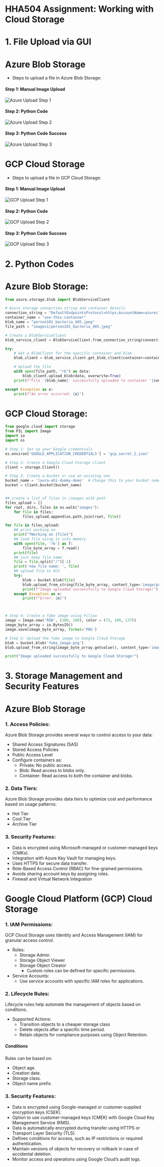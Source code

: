 # HHA504 Assignment: Working with Cloud Storage

# 1. File Upload via GUI
# Azure Blob Storage
- Steps to upload a file in Azure Blob Storage:

#### Step 1: Manual Image Upload
![Azure Upload Step 1](screenshots/Azure_manual_storage_upload.png)

#### Step 2: Python Code
![Azure Upload Step 2](screenshots/Azure_cloud_storage_python_code.png)

#### Step 3: Python Code Success
![Azure Upload Step 3](screenshots/Azure_Storage_Python_Code_Success.png)

# GCP Cloud Storage
- Steps to upload a file in GCP Cloud Storage:

#### Step 1: Manual Image Upload
![GCP Upload Step 1](screenshots/GCP_storage_manual_upload.png)

#### Step 2: Python Code
![GCP Upload Step 2](screenshots/GCP_cloud_storage_python_code.png)

#### Step 3: Python Code Success
![GCP Upload Step 3](screenshots/GCP_storage_python_code_success.png)

 # 2. Python Codes

# Azure Blob Storage:
```python
from azure.storage.blob import BlobServiceClient

# Azure Storage connection string and container details
connection_string = "DefaultEndpointsProtocol=https;AccountName=azurecloudstoragehw;AccountKey=Muhd3/N6ObkunJA+/8WfIxa2xWaBSI3JqDY8nqUw9ffDeJTrgwazE54ciVkpMfpxqsjJ2XqZ1IMt+ASt80iTTQ==;EndpointSuffix=core.windows.net"
container_name = "use-this-container"  
blob_name = "person101_bacteria_485.jpeg" 
file_path = "images1/person101_bacteria_485.jpeg"  

# Create a BlobServiceClient
blob_service_client = BlobServiceClient.from_connection_string(connection_string)

try:
    # Get a BlobClient for the specific container and blob
    blob_client = blob_service_client.get_blob_client(container=container_name, blob=blob_name)

    # Upload the file
    with open(file_path, "rb") as data:
        blob_client.upload_blob(data, overwrite=True)
    print(f"File '{blob_name}' successfully uploaded to container '{container_name}'.")

except Exception as e:
    print(f"An error occurred: {e}")
```

# GCP Cloud Storage:
```python
from google.cloud import storage
from PIL import Image
import io
import os

# Step 1: Set up your Google credentials
os.environ['GOOGLE_APPLICATION_CREDENTIALS'] = 'gcp_secret_2.json'

# Step 2: Create a Google Cloud Storage client
client = storage.Client()

# Step 3: Create a bucket or use an existing one
bucket_name = 'laura-ahi-dummy-demo'  # Change this to your bucket name
bucket = client.bucket(bucket_name)


## create a list of files in /images with path 
files_upload = []
for root, dirs, files in os.walk("images"):
    for file in files:
        files_upload.append(os.path.join(root, file))

for file in files_upload:
    ## print working on
    print("fWorking on {file}") 
    ## load file using io into memory
    with open(file, 'rb') as f:
        file_byte_array = f.read()
    print(file)
    ## just keep file name 
    file = file.split("/")[-1]
    print('new file name: ', file)
    ## upload file to GCS
    try:
        blob = bucket.blob(file)
        blob.upload_from_string(file_byte_array, content_type='image/png')
        print(f"Image uploaded successfully to Google Cloud Storage!")
    except Exception as e:
        print(f"Error: {e}")



# Step 4: Create a fake image using Pillow
image = Image.new('RGB', (100, 100), color = (73, 109, 137))
image_byte_array = io.BytesIO()
image.save(image_byte_array, format='PNG')

# Step 5: Upload the fake image to Google Cloud Storage
blob = bucket.blob('fake_image.png')
blob.upload_from_string(image_byte_array.getvalue(), content_type='image/png')

print("Image uploaded successfully to Google Cloud Storage!")
```
#  3. Storage Management and Security Features
# Azure Blob Storage 

### 1. Access Policies:
Azure Blob Storage provides several ways to control access to your data:
   - Shared Access Signatures (SAS)
   - Stored Access Policies
   - Public Access Level
- Configure containers as:
     - Private: No public access.
     - Blob: Read access to blobs only.
     - Container: Read access to both the container and blobs.
       
### 2. Data Tiers:
Azure Blob Storage provides data tiers to optimize cost and performance based on usage patterns:

- Hot Tier
- Cool Tier
- Archive Tier

### 3. Security Features:
- Data is encrypted using Microsoft-managed or customer-managed keys (CMKs).
- Integration with Azure Key Vault for managing keys.
- Uses HTTPS for secure data transfer.
- Role-Based Access Control (RBAC) for fine-grained permissions.
- Avoids sharing account keys by assigning roles.
- Firewall and Virtual Network Integration

# Google Cloud Platform (GCP) Cloud Storage 

### 1. IAM Permissions:
GCP Cloud Storage uses Identity and Access Management (IAM) for granular access control.
- Roles:
  - Storage Admin
  - Storage Object Viewer
  - Storage Object Creator
    - Custom roles can be defined for specific permissions.
- Service Accounts:
  - Use service accounts with specific IAM roles for applications.

### 2. Lifecycle Rules:
Lifecycle rules help automate the management of objects based on conditions.

- Supported Actions:
  - Transition objects to a cheaper storage class 
  - Delete objects after a specific time period.
  - Retain objects for compliance purposes using Object Retention.
 ##### Conditions
  Rules can be based on:
  - Object age.
  - Creation date.
  - Storage class.
  - Object name prefix.
### 3. Security Features:

- Data is encrypted using Google-managed or customer-supplied encryption keys (CSEK).
- Option to use customer-managed keys (CMEK) with Google Cloud Key Management Service (KMS).
- Data is automatically encrypted during transfer using HTTPS or Transport Layer Security (TLS).
- Defines conditions for access, such as IP restrictions or required authentication.
- Maintain versions of objects for recovery or rollback in case of accidental deletion.
- Monitor access and operations using Google Cloud’s audit logs.

